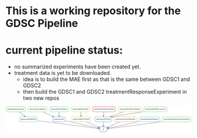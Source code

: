 # This is a working repository for the GDSC Pipeline


# current pipeline status:
- no summarized experiments have been created yet.
- treatment data is yet to be downloaded.
  - idea is to build the MAE first as that is the same between GDSC1 and GDSC2
  - then build the GDSC1 and GDSC2 treatmentResponseExperiment in two new repos
  
![pipeline status](resources/dag.svg)